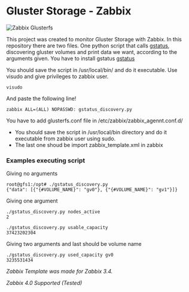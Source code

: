 # Gluster Storage - Zabbix
![Zabbix Glusterfs](https://i.imgur.com/K7OP7uM.png)


This project was created to monitor Gluster Storage with Zabbix.
In this repository there are two files.
One python script that calls [gstatus](https://github.com/gluster/gstatus), discovering gluster volumes and print data we want, according to the arguments given.
You have to install gstatus [gstatus](https://github.com/gluster/gstatus)

You should save the script in /usr/local/bin/ and do it executable. Use visudo and give privileges to zabbix user.
```
visudo
```
And paste the following line!
```
zabbix ALL=(ALL) NOPASSWD: gstatus_discovery.py
```
You have to add glusterfs.conf file in /etc/zabbix/zabbix_agennt.conf.d/

* You should save the script in /usr/local/bin directory and do it executable from zabbix user using sudo.
* The last one shoud be import zabbix_template.xml in zabbix

### Examples executing script
Giving no arguments
```
root@gfs1:/opt# ./gstatus_discovery.py
{"data": [{"{#VOLUME_NAME}": "gv0"}, {"{#VOLUME_NAME}": "gv1"}]}
```

Giving one argument
```
./gstatus_discovery.py nodes_active
2
```
```
./gstatus_discovery.py usable_capacity
37423202304
```

Giving two arguments and last should be volume name
```
./gstatus_discovery.py used_capacity gv0
3235531434
```
*Zabbix Template was made for Zabbix 3.4.*

*Zabbix 4.0 Supported (Tested)*
